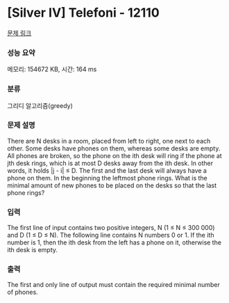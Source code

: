 # [Silver IV] Telefoni - 12110 

[문제 링크](https://www.acmicpc.net/problem/12110) 

### 성능 요약

메모리: 154672 KB, 시간: 164 ms

### 분류

그리디 알고리즘(greedy)

### 문제 설명

<p>There are N desks in a room, placed from left to right, one next to each other. Some desks have phones on them, whereas some desks are empty. All phones are broken, so the phone on the ith desk will ring if the phone at jth desk rings, which is at most D desks away from the ith desk. In other words, it holds |j - i| ≤ D. The first and the last desk will always have a phone on them. In the beginning the leftmost phone rings. What is the minimal amount of new phones to be placed on the desks so that the last phone rings?</p>

### 입력 

 <p>The first line of input contains two positive integers, N (1 ≤ N ≤ 300 000) and D (1 ≤ D ≤ N). The following line contains N numbers 0 or 1. If the ith number is 1, then the ith desk from the left has a phone on it, otherwise the ith desk is empty.</p>

### 출력 

 <p>The first and only line of output must contain the required minimal number of phones.</p>

